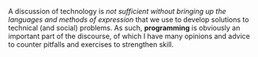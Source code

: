 A discussion of technology is *not sufficient without bringing up the languages and methods of expression* that we use to develop solutions to technical (and social) problems. As such, **programming** is obviously an important part of the discourse, of which I have many opinions and advice to counter pitfalls and exercises to strengthen skill.

